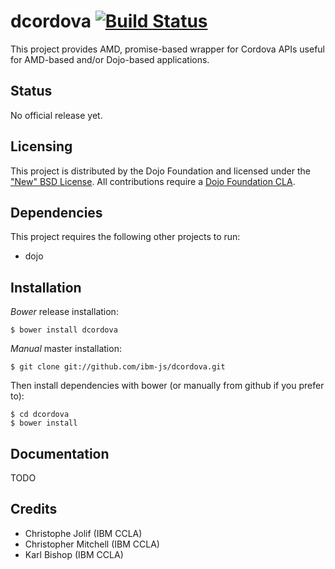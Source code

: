 # dcordova [![Build Status](https://travis-ci.org/ibm-js/dcordova.png?branch=master)](https://travis-ci.org/ibm-js/dcordova)

This project provides AMD, promise-based wrapper for Cordova APIs useful for AMD-based and/or Dojo-based applications.

## Status

No official release yet.

## Licensing

This project is distributed by the Dojo Foundation and licensed under the ["New" BSD License](./LICENSE).
All contributions require a [Dojo Foundation CLA](http://dojofoundation.org/about/claForm).

## Dependencies

This project requires the following other projects to run:
 * dojo

## Installation

_Bower_ release installation:

    $ bower install dcordova

_Manual_ master installation:

    $ git clone git://github.com/ibm-js/dcordova.git

Then install dependencies with bower (or manually from github if you prefer to):

	$ cd dcordova
	$ bower install

## Documentation

TODO

## Credits

* Christophe Jolif (IBM CCLA)
* Christopher Mitchell (IBM CCLA)
* Karl Bishop (IBM CCLA)
